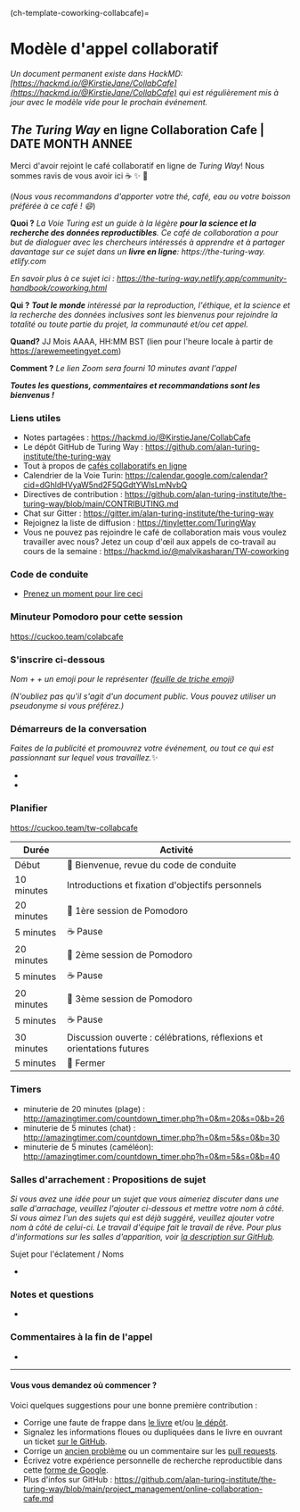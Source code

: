 (ch-template-coworking-collabcafe)=
# Modèle d'appel collaboratif

*Un document permanent existe dans HackMD: [https://hackmd.io/@KirstieJane/CollabCafe](https://hackmd.io/@KirstieJane/CollabCafe) qui est régulièrement mis à jour avec le modèle vide pour le prochain événement.*

## _The Turing Way_ en ligne Collaboration Cafe | DATE MONTH ANNEE

Merci d'avoir rejoint le café collaboratif en ligne de _Turing Way_! Nous sommes ravis de vous avoir ici :coffee: :sparkles: :cake:

(*Nous vous recommandons d'apporter votre thé, café, eau ou votre boisson préférée à ce café ! :smile:*)

**Quoi ?** *La Voie Turing est un guide à la légère **pour la science et la recherche des données reproductibles**. Ce café de collaboration a pour but de dialoguer avec les chercheurs intéressés à apprendre et à partager davantage sur ce sujet dans un **livre en ligne**: https://the-turing-way. etlify.com*

*En savoir plus à ce sujet ici : https://the-turing-way.netlify.app/community-handbook/coworking.html*

**Qui ?** ***Tout le monde** intéressé par la reproduction, l'éthique, et la science et la recherche des données inclusives sont les bienvenus pour rejoindre la totalité ou toute partie du projet, la communauté et/ou cet appel.*

**Quand?** JJ Mois AAAA, HH:MM BST (lien pour l'heure locale à partir de https://arewemeetingyet.com)

**Comment ?** *Le lien Zoom sera fourni 10 minutes avant l'appel*

***Toutes les questions, commentaires et recommandations sont les bienvenus !***

### Liens utiles

* Notes partagées : https://hackmd.io/@KirstieJane/CollabCafe
* Le dépôt GitHub de Turing Way : https://github.com/alan-turing-institute/the-turing-way
* Tout à propos de [cafés collaboratifs en ligne](https://github.com/alan-turing-institute/the-turing-way/blob/main/project_management/online-collaboration-cafe.md)
* Calendrier de la Voie Turin: https://calendar.google.com/calendar?cid=dGhldHVyaW5nd2F5QGdtYWlsLmNvbQ
* Directives de contribution : https://github.com/alan-turing-institute/the-turing-way/blob/main/CONTRIBUTING.md
* Chat sur Gitter : https://gitter.im/alan-turing-institute/the-turing-way
* Rejoignez la liste de diffusion : https://tinyletter.com/TuringWay
* Vous ne pouvez pas rejoindre le café de collaboration mais vous voulez travailler avec nous? Jetez un coup d'œil aux appels de co-travail au cours de la semaine : https://hackmd.io/@malvikasharan/TW-coworking

### Code de conduite

* [Prenez un moment pour lire ceci](https://github.com/alan-turing-institute/the-turing-way/blob/main/CODE_OF_CONDUCT.md)

### Minuteur Pomodoro pour cette session
https://cuckoo.team/colabcafe

### S'inscrire ci-dessous
*Nom + <A fun Icebreaker> + un emoji pour le représenter ([feuille de triche emoji](https://github.com/ikatyang/emoji-cheat-sheet/blob/master/README.md))*

*(N'oubliez pas qu'il s'agit d'un document public. Vous pouvez utiliser un pseudonyme si vous préférez.)*

### Démarreurs de la conversation

*Faites de la publicité et promouvrez votre événement, ou tout ce qui est passionnant sur lequel vous travaillez.*✨

*
*

### Planifier

https://cuckoo.team/tw-collabcafe

| Durée      | Activité                                                              |
| ---------- | --------------------------------------------------------------------- |
| Début      | 👋 Bienvenue, revue du code de conduite                                |
| 10 minutes | Introductions et fixation d'objectifs personnels                      |
| 20 minutes | 🍅 1ère session de Pomodoro                                            |
| 5 minutes  | ☕ Pause                                                               |
| 20 minutes | 🍅 2ème session de Pomodoro                                            |
| 5 minutes  | ☕ Pause                                                               |
| 20 minutes | 🍅 3ème session de Pomodoro                                            |
| 5 minutes  | ☕ Pause                                                               |
| 30 minutes | Discussion ouverte : célébrations, réflexions et orientations futures |
| 5 minutes  | 👋 Fermer                                                              |

### Timers

* minuterie de 20 minutes (plage) : http://amazingtimer.com/countdown_timer.php?h=0&m=20&s=0&b=26
* minuterie de 5 minutes (chat) : http://amazingtimer.com/countdown_timer.php?h=0&m=5&s=0&b=30
* minuterie de 5 minutes (caméléon): http://amazingtimer.com/countdown_timer.php?h=0&m=5&s=0&b=40

### Salles d'arrachement : Propositions de sujet

*Si vous avez une idée pour un sujet que vous aimeriez discuter dans une salle d'arrachage, veuillez l'ajouter ci-dessous et mettre votre nom à côté. Si vous aimez l'un des sujets qui est déjà suggéré, veuillez ajouter votre nom à côté de celui-ci. Le travail d'équipe fait le travail de rêve. Pour plus d'informations sur les salles d'apparition, voir [la description sur GitHub](https://github.com/alan-turing-institute/the-turing-way/blob/main/project_management/online-collaboration-cafe.md#breakout-rooms).*

Sujet pour l'éclatement / Noms

*

### Notes et questions

*

### Commentaires à la fin de l'appel

*

----

#### Vous vous demandez où commencer ?

Voici quelques suggestions pour une bonne première contribution :

- Corrige une faute de frappe dans [le livre](https://the-turing-way.netlify.com) et/ou [le dépôt](https://github.com/alan-turing-institute/the-turing-way).
- Signalez les informations floues ou dupliquées dans le livre en ouvrant un ticket [sur le GitHub](https://github.com/alan-turing-institute/the-turing-way/issues).
- Corrige un [ancien problème](https://github.com/alan-turing-institute/the-turing-way/issues) ou un commentaire sur les [pull requests](https://github.com/alan-turing-institute/the-turing-way/pulls).
- Écrivez votre expérience personnelle de recherche reproductible dans cette [forme de Google](https://goo.gl/forms/akFqZEIy2kxAjfZW2).
- Plus d'infos sur GitHub : https://github.com/alan-turing-institute/the-turing-way/blob/main/project_management/online-collaboration-cafe.md
